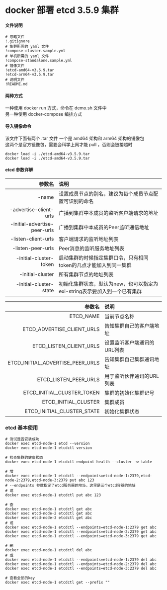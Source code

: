 # docker 部署 etcd 3.5.9 集群  

#### 文件说明

```gitignore
# 忽略文件
!.gitignore
# 集群所需的 yaml 文件
!compose-cluster.sample.yml
# 单机所需的 yaml 文件
!compose-standalone.sample.yml
# 镜像文件
!etcd-amd64-v3.5.9.tar
!etcd-arm64-v3.5.9.tar
# 说明文件
!README.md
```

#### 两种方式  
一种使用 docker run 方式，命令在 demo.sh 文件中  
另一种使用 docker-compose 编排方式

#### 导入镜像命令
该文件下面有两个 .tar 文件 一个是 amd64 架构和 arm64 架构的镜像包  
这两个是官方镜像包，需要会科学上网才能 pull ，否则会链接超时

```shell
docker load -i ./etcd-amd64-v3.5.9.tar
docker load -i ./etcd-amd64-v3.5.9.tar
```

#### etcd 参数详解  

|                          参数名 | 说明                                          |
|-----------------------------:|:--------------------------------------------|
|                        -name | 设置成员节点的别名，建议为每个成员节点配置可识别的命名                 |
|       -advertise-client-urls | 广播到集群中本成员的监听客户端请求的地址                        |
| -initial-advertise-peer-urls | 广播到集群中本成员的Peer监听通信地址                        |
|          -listen-client-urls | 客户端请求的监听地址列表                                |
|            -listen-peer-urls | Peer消息的监听服务地址列表                             |
|       -initial-cluster-token | 启动集群的时候指定集群口令，只有相同token的几点才能加入到同一集群         |
|             -initial-cluster | 所有集群节点的地址列表                                 |
|       -initial-cluster-state | 初始化集群状态，默认为new，也可以指定为exi-string表示要加入到一个已有集群 |

|                              参数名 | 说明              |
|---------------------------------:|:----------------|
|                        ETCD_NAME | 当前节点名称          |
|       ETCD_ADVERTISE_CLIENT_URLS | 告知集群自己的客户端地址    |
|          ETCD_LISTEN_CLIENT_URLS | 设置监听客户端通讯的URL列表 |
| ETCD_INITIAL_ADVERTISE_PEER_URLS | 告知集群自己集群通讯地址    |
|            ETCD_LISTEN_PEER_URLS | 用于监听伙伴通讯的URL列表  |
|       ETCD_INITIAL_CLUSTER_TOKEN | 集群的初始化集群记号      |
|             ETCD_INITIAL_CLUSTER | 集群成员            |
|       ETCD_INITIAL_CLUSTER_STATE | 初始化集群状态         |

### etcd 基本使用
```shell
# 测试是否安装成功
docker exec etcd-node-1 etcd --version
docker exec etcd-node-1 etcdctl version

# 检查集群的健康状态
docker exec etcd-node-1 etcdctl endpoint health --cluster -w table

# 增
docker exec etcd-node-1 etcdctl --endpoints=etcd-node-1:2379,etcd-node-2:2379,etcd-node-3:2379 put abc 123
# --endpoints 参数指定了etcd服务器的地址，这里是三个etcd容器的地址
# 或
docker exec etcd-node-1 etcdctl put abc 123

# 查
docker exec etcd-node-1 etcdctl get abc
docker exec etcd-node-2 etcdctl get abc
docker exec etcd-node-3 etcdctl get abc
# 或
docker exec etcd-node-1 etcdctl --endpoints=etcd-node-1:2379 get abc
docker exec etcd-node-1 etcdctl --endpoints=etcd-node-2:2379 get abc
docker exec etcd-node-1 etcdctl --endpoints=etcd-node-3:2379 get abc

# 删
docker exec etcd-node-1 etcdctl del abc
# 或
docker exec etcd-node-1 etcdctl --endpoints=etcd-node-1:2379 del abc
docker exec etcd-node-1 etcdctl --endpoints=etcd-node-2:2379 del abc
docker exec etcd-node-1 etcdctl --endpoints=etcd-node-3:2379 del abc

# 查看全部的key
docker exec etcd-node-1 etcdctl get --prefix ""
```